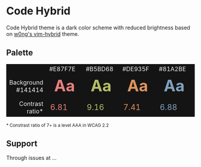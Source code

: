 # Code Hybrid

Code Hybrid theme is a dark color scheme with reduced brightness based on [w0ng's vim-hybrid](https://github.com/w0ng/vim-hybrid) theme.

## Palette

<style>
    .palette {
        background-color: #141414;
        color: #F1F1F1;
    }
    .palette td:first-child {
        text-align: right;
    }
    .example {
        font-size: 42px;
        font-weight: bold;
    }
    .contrast {
        font-size: 21px;
    }
    .red {
        color: #E87F7E;
    }
    .green {
        color: #B5BD68;
    }
    .orange {
        color: #DE935F;
    }
    .cyan {
        color: #81A2BE;
    }
    .purple {
        color: #B294BB;
    }
    .teal {
        color: #8ABEB7;
    }
    .white {
        color: #F1F1F1;
    }
</style>

<table class="palette">
    <th>
        <td>#E87F7E</td>
        <td>#B5BD68</td>
        <td>#DE935F</td>
        <td>#81A2BE</td>
        <td>#B294BB</td>
        <td>#8ABEB7</td>
        <td>#F1F1F1</td>
    </th>
    <tr>
        <td>Background #141414</td>
        <td class="example red">Aa</td>
        <td class="example green">Aa</td>
        <td class="example orange">Aa</td>
        <td class="example cyan">Aa</td>
        <td class="example purple">Aa</td>
        <td class="example teal">Aa</td>
        <td class="example white">Aa</td>
    </tr>
    <tr>
        <td>Contrast ratio*</td>
        <td class="contrast red">6.81</td>
        <td class="contrast green">9.16</td>
        <td class="contrast orange">7.41</td>
        <td class="contrast cyan">6.88</td>
        <td class="contrast purple">6.88</td>
        <td class="contrast teal">8.89</td>
        <td class="contrast white">16.31</td>
    </tr>
</table>

<small>\* Constrast ratio of 7+ is a level AAA in WCAG 2.2</small>

## Support

Through issues at ...
